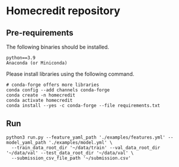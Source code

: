 # Homecredit repository
## Pre-requirements
The following binaries should be installed.
```
python==3.9
Anaconda (or Miniconda)
```
Please install libraries using the following command.
```shell
# conda-forge offers more libraries
conda config --add channels conda-forge
conda create -n homecredit
conda activate homecredit
conda install --yes -c conda-forge --file requirements.txt
```

## Run
```shell
python3 run.py --feature_yaml_path './examples/features.yml' --model_yaml_path './examples/model.yml' \
  --train_data_root_dir '~/data/train' --val_data_root_dir '~/data/val' --test_data_root_dir '~/data/val' \
  --submission_csv_file_path '~/submission.csv'   
```
